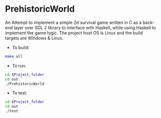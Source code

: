 # PrehistoricWorld
An Attempt to implement a simple 2d survival game written in C as a back-end layer over SDL 2 library to interface with Haskell, while using Haskell to implement the game logic.
The project host OS is Linux and the build targets are Windows & Linux.

* To build:
```bash
make all
```
* To run:
```bash
cd $Project_folder
cd out
./PrehistoricWorld
```
* To test:
```bash
cd $Project_folder
cd out
./test
```

